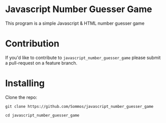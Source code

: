# Javascript Number Guesser Game

This program is a simple Javascript & HTML number guesser game

# Contribution 

If you'd like to contribute to `javascript_number_guesser_game` please submit a pull-request on a feature branch.

# Installing

Clone the repo:

    git clone https://github.com/Sommos/javascript_number_guesser_game

    cd javascript_number_guesser_game
